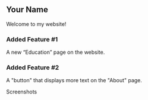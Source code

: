 ## Your Name

Welcome to my website!

### Added Feature #1

A new “Education” page on the website.

### Added Feature #2

A "button" that displays more text on the "About" page.

Screenshots
